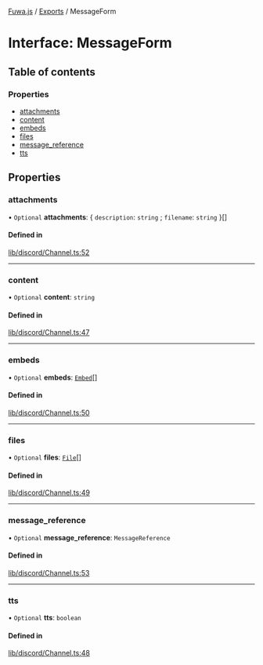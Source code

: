 [Fuwa.js](../README.md) / [Exports](../modules.md) / MessageForm

# Interface: MessageForm

## Table of contents

### Properties

- [attachments](MessageForm.md#attachments)
- [content](MessageForm.md#content)
- [embeds](MessageForm.md#embeds)
- [files](MessageForm.md#files)
- [message\_reference](MessageForm.md#message_reference)
- [tts](MessageForm.md#tts)

## Properties

### attachments

• `Optional` **attachments**: { `description`: `string` ; `filename`: `string`  }[]

#### Defined in

[lib/discord/Channel.ts:52](https://github.com/fuwajs/fuwa.js/blob/ca6b509/src/lib/discord/Channel.ts#L52)

___

### content

• `Optional` **content**: `string`

#### Defined in

[lib/discord/Channel.ts:47](https://github.com/fuwajs/fuwa.js/blob/ca6b509/src/lib/discord/Channel.ts#L47)

___

### embeds

• `Optional` **embeds**: [`Embed`](../classes/Embed.md)[]

#### Defined in

[lib/discord/Channel.ts:50](https://github.com/fuwajs/fuwa.js/blob/ca6b509/src/lib/discord/Channel.ts#L50)

___

### files

• `Optional` **files**: [`File`](../classes/File.md)[]

#### Defined in

[lib/discord/Channel.ts:49](https://github.com/fuwajs/fuwa.js/blob/ca6b509/src/lib/discord/Channel.ts#L49)

___

### message\_reference

• `Optional` **message\_reference**: `MessageReference`

#### Defined in

[lib/discord/Channel.ts:53](https://github.com/fuwajs/fuwa.js/blob/ca6b509/src/lib/discord/Channel.ts#L53)

___

### tts

• `Optional` **tts**: `boolean`

#### Defined in

[lib/discord/Channel.ts:48](https://github.com/fuwajs/fuwa.js/blob/ca6b509/src/lib/discord/Channel.ts#L48)
